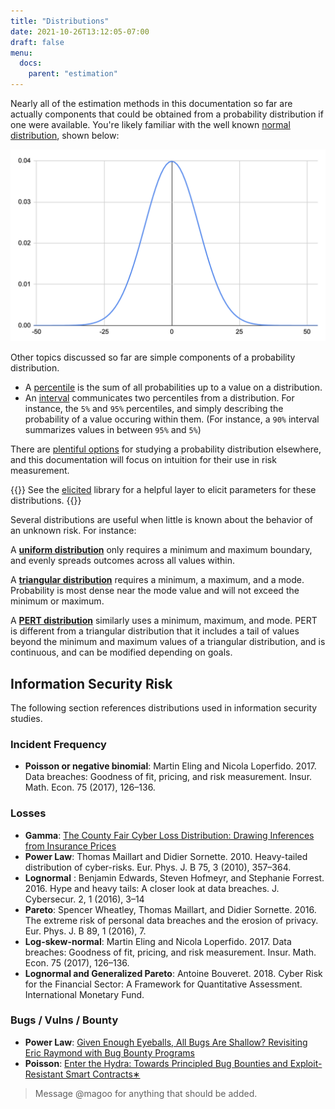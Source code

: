```yaml
---
title: "Distributions"
date: 2021-10-26T13:12:05-07:00
draft: false
menu:
  docs:
    parent: "estimation"
---
```


Nearly all of the estimation methods in this documentation so far are actually components that could be obtained from a probability distribution if one were available. You're likely familiar with the well known [normal distribution](https://en.wikipedia.org/wiki/Normal_distribution), shown below:

![Normal Distribution](normal-distribution.png)

Other topics discussed so far are simple components of a probability distribution.

- A [percentile](/risk-measurement/docs/estimation/percentiles) is the sum of all probabilities up to a value on a distribution.
- An [interval](/risk-measurement/docs/estimation/interval) communicates two percentiles from a distribution. For instance, the `5%` and `95%` percentiles, and simply describing the probability of a value occuring within them. (For instance, a `90%` interval summarizes values in between `95%` and `5%`)

There are [plentiful options](https://www.itl.nist.gov/div898/handbook/eda/section3/eda36.htm) for studying a probability distribution elsewhere, and this documentation will focus on intuition for their use in risk measurement.

{{<alert icon="🐍">}}
See the [elicited](github.com/magoo/elicited) library for a helpful layer to elicit parameters for these distributions.
{{</alert>}}

Several distributions are useful when little is known about the behavior of an unknown risk. For instance:

A **[uniform distribution](https://www.itl.nist.gov/div898/handbook/eda/section3/eda3662.htm)** only requires a minimum and maximum boundary, and evenly spreads outcomes across all values within.

A **[triangular distribution](https://en.wikipedia.org/wiki/Triangular_distribution)** requires a minimum, a maximum, and a mode. Probability is most dense near the mode value and will not exceed the minimum or maximum.

A **[PERT distribution](https://en.wikipedia.org/wiki/PERT_distribution)** similarly uses a minimum, maximum, and mode. PERT is different from a triangular distribution that it includes a tail of values beyond the minimum and maximum values of a triangular distribution, and is continuous, and can be modified depending on goals. 

## Information Security Risk

The following section references distributions used in information security studies. 

### Incident Frequency
- **Poisson or negative binomial**: Martin Eling and Nicola Loperfido. 2017. Data breaches: Goodness of fit, pricing, and risk measurement. Insur. Math. Econ. 75 (2017), 126–136.

### Losses
- **Gamma**: [The County Fair Cyber Loss Distribution: Drawing Inferences
  from Insurance Prices](https://dl.acm.org/doi/pdf/10.1145/3434403)
- **Power Law**: Thomas Maillart and Didier Sornette. 2010. Heavy-tailed distribution of cyber-risks. Eur. Phys. J. B 75, 3 (2010), 357–364.
- **Lognormal** : Benjamin Edwards, Steven Hofmeyr, and Stephanie Forrest. 2016. Hype and heavy tails: A closer look at data breaches. J. Cybersecur.
  2, 1 (2016), 3–14
- **Pareto**: Spencer Wheatley, Thomas Maillart, and Didier Sornette. 2016. The extreme risk of personal data breaches and the erosion of privacy.
  Eur. Phys. J. B 89, 1 (2016), 7.
- **Log-skew-normal**: Martin Eling and Nicola Loperfido. 2017. Data breaches: Goodness of fit, pricing, and risk measurement. Insur. Math. Econ. 75 (2017),  126–136.
- **Lognormal and Generalized Pareto**: Antoine Bouveret. 2018. Cyber Risk for the Financial Sector: A Framework for Quantitative Assessment. International Monetary Fund.

### Bugs / Vulns / Bounty
- **Power Law**: [Given Enough Eyeballs, All Bugs Are Shallow?
Revisiting Eric Raymond with Bug Bounty Programs](https://weis2016.econinfosec.org/wp-content/uploads/sites/2/2015/08/WEIS_2016_paper_76.pdf)
- **Poisson**: [Enter the Hydra: Towards Principled Bug Bounties and Exploit-Resistant
Smart Contracts∗](https://eprint.iacr.org/2017/1090.pdf)

> Message @magoo for anything that should be added.
